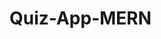 # Quiz-App-MERN

<!-- Relationships

1.The Quiz schema references User through createdBy for tracking which admin created the quiz.

2.The User schema tracks quiz scores for each quiz attempt.

3.The Leaderboard schema connects the User and Quiz schemas to rank users by scores. -->
